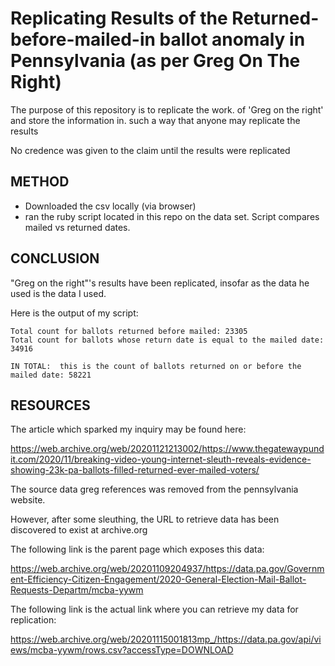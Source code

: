 # Replicating Results of the Returned-before-mailed-in ballot anomaly in Pennsylvania (as per Greg On The Right)

The purpose of this repository is to replicate the work. of 'Greg on the right' and store the information in. such a way that anyone may replicate the results

No credence was given to the claim until the results were replicated

## METHOD

* Downloaded the csv locally (via browser)
* ran the ruby script located in this repo on the data set.  Script compares mailed vs returned dates.

## CONCLUSION

"Greg on the right"'s results have been replicated, insofar as the data he used is the data I used.

Here is the output of my script:
```
Total count for ballots returned before mailed: 23305
Total count for ballots whose return date is equal to the mailed date: 34916

IN TOTAL:  this is the count of ballots returned on or before the mailed date: 58221
```

## RESOURCES

The article which sparked my inquiry may be found here:

https://web.archive.org/web/20201121213002/https://www.thegatewaypundit.com/2020/11/breaking-video-young-internet-sleuth-reveals-evidence-showing-23k-pa-ballots-filled-returned-ever-mailed-voters/

The source data greg references was removed from the pennsylvania website.

However, after some sleuthing, the URL to retrieve data has been discovered to exist at archive.org

The following link is the parent page which exposes this data:

https://web.archive.org/web/20201109204937/https://data.pa.gov/Government-Efficiency-Citizen-Engagement/2020-General-Election-Mail-Ballot-Requests-Departm/mcba-yywm

The following link is the actual link where you can retrieve my data for replication:

https://web.archive.org/web/20201115001813mp_/https://data.pa.gov/api/views/mcba-yywm/rows.csv?accessType=DOWNLOAD
